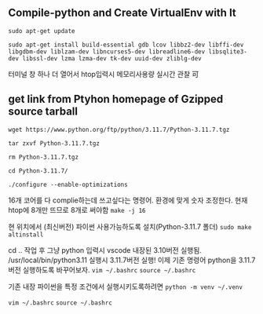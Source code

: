 ## Compile-python and Create VirtualEnv with It
`sudo apt-get update`

`sudo apt-get install build-essential gdb lcov libbz2-dev libffi-dev libgdbm-dev liblzam-dev libncurses5-dev libreadline6-dev libsqlite3-dev libssl-dev lzma lzma-dev tk-dev uuid-dev zliblg-dev`

터미널 창 하나 더 열어서 htop입력시 메모리사용량 실시간 관찰 可  


## get link from Ptyhon homepage of Gzipped source tarball
`wget https://www.python.org/ftp/python/3.11.7/Python-3.11.7.tgz`

`tar zxvf Python-3.11.7.tgz`

`rm Python-3.11.7.tgz`

`cd Python-3.11.7/`

`./configure --enable-optimizations`

16개 코어를 다 complie하는데 쓰고싶다는 명령어. 환경에 맞게 숫자 조정한다.
현재 htop에 8개만 뜨므로 8개로 써야함
`make -j 16`

현 위치에서 (최신버전) 파이썬 사용가능하도록 설치(Python-3.11.7 폴더)
`sudo make altinstall`

cd .. 작업 후 그냥 python 입력시 vscode 내장된 3.10버전 실행됨.
/usr/local/bin/python3.11 실행시 3.11.7버전 실행!
이제 기존 명령어 python을 3.11.7버전 실행하도록 바꾸어보자.
`vim ~/.bashrc`
`source ~/.bashrc`

기존 내장 파이썬을 특정 조건에서 실행시키도록하려면
`python -m venv ~/.venv`

`vim ~/.bashrc`
`source ~/.bashrc`